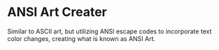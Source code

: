 # ANSI Art Creater
 
Similar to ASCII art, but utilizing ANSI escape codes to incorporate text color changes, creating what is known as ANSI Art.
